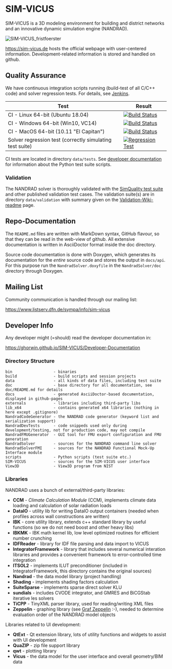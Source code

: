 # SIM-VICUS

SIM-VICUS is a 3D modeling environment for building and district networks and an innovative dynamic simulation engine (NANDRAD).

![SIM-VICUS_fristfoerster](https://user-images.githubusercontent.com/6892676/131216469-553f0b81-d61a-470d-ae02-194ab0d82641.png)

https://sim-vicus.de hosts the official webpage with user-centered information. Development-related information is stored and handled on github.


## Quality Assurance

We have continuous integration scripts running (build-test of all C/C++ code) and solver regression tests. For details, see [Jenkins](https://baukli01.arch.tu-dresden.de/jenkins).

| Test | Result|
|-----|-----|
| CI - Linux 64-bit (Ubuntu 18.04) | [![Build Status](https://baukli01.arch.tu-dresden.de/jenkins/buildStatus/icon?job=NR-Linux-SimVicus-Trunk&style=plastic)](https://baukli01.arch.tu-dresden.de/jenkins/job/NR-Linux-SimVicus-Trunk/)    |
| CI - Windows 64-bit (Win10, VC14) | [![Build Status](https://baukli01.arch.tu-dresden.de/jenkins/buildStatus/icon?job=NR64-Win-SimVicus-Trunk&style=plastic)](https://baukli01.arch.tu-dresden.de/jenkins/job/NR64-Win-SimVicus-Trunk/)   |
| CI - MacOS 64-bit (10.11 "El Capitan") | [![Build Status](https://baukli01.arch.tu-dresden.de/jenkins/buildStatus/icon?job=NR-IOS-SimVicus-Trunk&style=plastic)](https://baukli01.arch.tu-dresden.de/jenkins/job/NR-IOS-SimVicus-Trunk/) |
| Solver regression test (correctly simulating test suite) | [![Regression Test](https://baukli01.arch.tu-dresden.de/jenkins/buildStatus/icon?job=Daily-Test-SimVicus_Nandrad2&style=plastic&subject=Testsuite)](https://baukli01.arch.tu-dresden.de/jenkins/job/Daily-Test-SimVicus_Nandrad2/)   |

CI tests are located in directory `data/tests`. See [developer documentation](https://ghorwin.github.io/SIM-VICUS/Developer-Documentation/index.html) for information about the Python test suite scripts.

### Validation

The NANDRAD solver is thoroughly validated with the [SimQuality test suite](https://simquality.de) and other published validation test cases.
The validation suite(s) are in directory `data/validation` with summary given on the [Validation-Wiki-readme](https://github.com/ghorwin/SIM-VICUS/tree/master/data/validation/SimQuality) page.

## Repo-Documentation

The `README.md` files are written with MarkDown syntax, GitHub flavour, so that they can be read in the web-view of github.
All extensive documentation is written in AsciiDoctor format inside the doc directory.

Source code documentation is done with Doxygen, which generates its documentation for the _entire_ source code and stores
the output in `docs/api`. For this purpose run the `NandradSolver.doxyfile` in the `NandradSolver/doc` directory through Doxygen.


## Mailing List 

Community communication is handled through our mailing list:

https://www.listserv.dfn.de/sympa/info/sim-vicus


## Developer Info

Any developer might (=should) read the developer documentation in:

https://ghorwin.github.io/SIM-VICUS/Developer-Documentation

### Directory Structure

```
bin                  - binaries
build                - build scripts and session projects
data                 - all kinds of data files, including test suite
doc                  - base directory for all documentation, see doc/README.md for details
docs                 - generated AsciiDoctor-based documentation, displayed in github-pages
externals            - libraries including third-party libs
lib_x64              - contains generated x64 libraries (nothing in here except .gitignore)
NandradCodeGenerator - the NANDRAD code generator (keyword list and serialization support)
NandradDevTests      - code snippeds used only during development/testing, not for production code, may not compile
NandradFMUGenerator  - GUI tool for FMU export configuration and FMU generation
NandradSolver        - sources for the NANDRAD command line solver
NandradSolverFMI     - sources for the NANDRAD Functional Mock-Up Interface module
scripts              - Python scripts (test suite etc.)
SIM-VICUS            - sources for the SIM-VICUS user interface
View3D               - View3D program from NIST
```

### Libraries

NANDRAD uses a bunch of external/third-party libraries:

* **CCM** - _Climate Calculation Module_ (CCM), implements climate data loading and calculation of solar radiation loads
* **DataIO** - utility lib for writing DataIO output containers (needed when profiles across wall constructions are written)
* **IBK** - core utility library, extends c++ standard library by useful functions (so we do not need boost and other heavy libs)
* **IBKMK** - IBK math kernel lib, low level optimized routines for efficient number crunching
* **IDFReader** - library for IDF file parsing and data import to VICUS
* **IntegratorFramework** - library that includes several numerical interation libraries and provides a convenient framework to error-controlled time integration
* **ITSOL2** - implements ILUT preconditioner (included in IntegratorFramework, this directory contains the original sources)
* **Nandrad** - the data model library (project handling)
* **Shading** - implements shading factors calculation
* **SuiteSparse** - implements sparse direct solver KLU
* **sundials** - includes CVODE integrator, and GMRES and BiCGStab iterative les solvers
* **TiCPP** - TinyXML parser library, used for reading/writing XML files
* **Zeppelin** - graphing library (see [Graf Zeppelin](https://de.wikipedia.org/wiki/Ferdinand_von_Zeppelin) :-), needed to determine evaluation order of the NANDRAD model objects

Libraries related to UI development:

* **QtExt** - Qt extension library, lots of utility functions and widgets to assist with UI development
* **QuaZIP** - zip file support library
* **qwt** - plotting library
* **Vicus** - the data model for the user interface and overall geometry/BIM data

